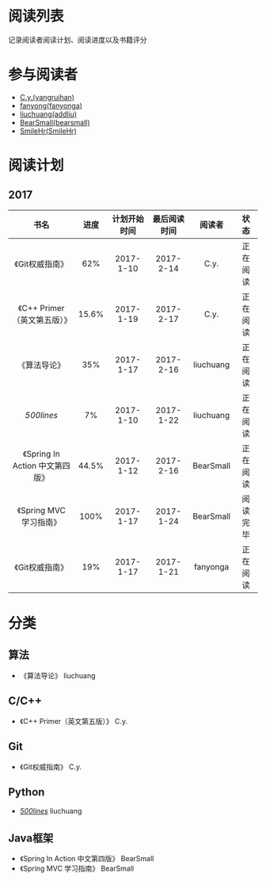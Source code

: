 # 阅读列表
记录阅读者阅读计划、阅读进度以及书籍评分

# 参与阅读者
- [C.y.(yangruihan)](https://github.com/yangruihan)
- [fanyong(fanyonga)](https://github.com/fanyonga)
- [liuchuang(addliu)](https://github.com/addliu)
- [BearSmall(bearsmall)](https://github.com/bearsmall)
- [SmileHr(SmileHr)](https://github.com/SmileHr)

# 阅读计划
## 2017
|            书名            |  进度   |  计划开始时间   |  最后阅读时间   |    阅读者    |  状态  |
| :----------------------: | :---: | :-------: | :-------: | :-------: | :--: |
|        《Git权威指南》         |  62%  | 2017-1-10 | 2017-2-14 |   C.y.    | 正在阅读 |
|   《C++ Primer（英文第五版）》    | 15.6% | 2017-1-19 | 2017-2-17 |   C.y.    | 正在阅读 |
|          《算法导论》          |  35%  | 2017-1-17 | 2017-2-16 | liuchuang | 正在阅读 |
|        _500lines_        |  7%   | 2017-1-10 | 2017-1-22 | liuchuang | 正在阅读 |
| 《Spring In Action 中文第四版》 |  44.5%  | 2017-1-12 | 2017-2-16 | BearSmall | 正在阅读 |
|    《Spring MVC 学习指南》     | 100%  | 2017-1-17 | 2017-1-24 | BearSmall | 阅读完毕 |
|        《Git权威指南》         |  19%  | 2017-1-17 | 2017-1-21 | fanyonga  | 正在阅读 |

# 分类
## 算法
- 《算法导论》 liuchuang

## C/C++
- 《C++ Primer（英文第五版）》 C.y.

## Git
- 《Git权威指南》 C.y.

## Python
- [_500lines_][500lines] liuchuang

## Java框架
- 《Spring In Action 中文第四版》 BearSmall
- 《Spring MVC 学习指南》 BearSmall

[500lines]:https://github.com/aosabook/500lines

